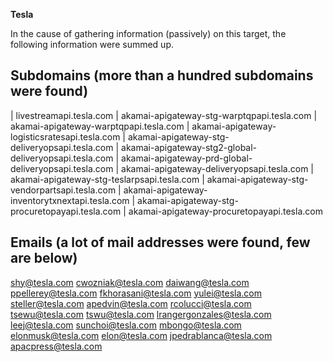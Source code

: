 **Tesla**

In the cause of gathering information (passively) on this target, the following information were summed up.

Subdomains (more than a hundred subdomains were found)
--

| livestreamapi.tesla.com
| akamai-apigateway-stg-warptqpapi.tesla.com 
| akamai-apigateway-warptqpapi.tesla.com 
| akamai-apigateway-logisticsratesapi.tesla.com 
| akamai-apigateway-stg-deliveryopsapi.tesla.com 
| akamai-apigateway-stg2-global-deliveryopsapi.tesla.com
| akamai-apigateway-prd-global-deliveryopsapi.tesla.com 
| akamai-apigateway-deliveryopsapi.tesla.com 
| akamai-apigateway-stg-teslarpsapi.tesla.com
| akamai-apigateway-stg-vendorpartsapi.tesla.com 
| akamai-apigateway-inventorytxnextapi.tesla.com 
| akamai-apigateway-stg-procuretopayapi.tesla.com 
| akamai-apigateway-procuretopayapi.tesla.com 

Emails (a lot of mail addresses were found, few are below)
--

shy@tesla.com
cwozniak@tesla.com
daiwang@tesla.com
ppellerey@tesla.com
fkhorasani@tesla.com
yulei@tesla.com
steller@tesla.com
apedvin@tesla.com
rcolucci@tesla.com
tsewu@tesla.com
tswu@tesla.com
lrangergonzales@tesla.com
leej@tesla.com
sunchoi@tesla.com
mbongo@tesla.com
elonmusk@tesla.com
elon@tesla.com
jpedrablanca@tesla.com
apacpress@tesla.com


